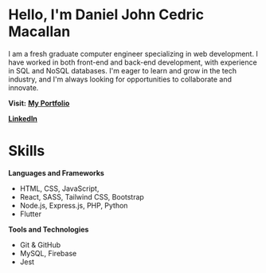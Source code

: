 # Hello, I'm Daniel John Cedric Macallan

I am a fresh graduate computer engineer specializing in web development. I have worked in both front-end and back-end development, with experience in SQL and NoSQL databases. I'm eager to learn and grow in the tech industry, and I'm always looking for opportunities to collaborate and innovate.

**Visit:**
[**My Portfolio**](https://mccedddy.github.io/portfolio/)

[**LinkedIn**](https://www.linkedin.com/in/cedricmacallan/)

# Skills

**Languages and Frameworks**
- HTML, CSS, JavaScript,
- React, SASS, Tailwind CSS, Bootstrap
- Node.js, Express.js, PHP, Python
- Flutter

**Tools and Technologies**
- Git & GitHub
- MySQL, Firebase
- Jest
